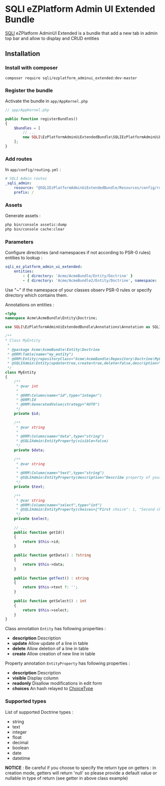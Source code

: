 SQLI eZPlatform Admin UI Extended Bundle
========================================

[SQLI](http://www.sqli.com) eZPlatform AdminUI Extended is a bundle that add a new tab in admin top bar and allow to display and CRUD entities

Installation
------------

### Install with composer
```
composer require sqli/ezplatform_adminui_extended:dev-master
```

### Register the bundle

Activate the bundle in `app/AppKernel.php`

```php
// app/AppKernel.php

public function registerBundles()
{
    $bundles = [
        // ...
        new SQLI\EzPlatformAdminUiExtendedBundle\SQLIEzPlatformAdminUiExtendedBundle(),
    ];
}
```

### Add routes

In `app/config/routing.yml` :

```yml
# SQLI Admin routes
_sqli_admin:
    resource: "@SQLIEzPlatformAdminUiExtendedBundle/Resources/config/routing.yml"
    prefix: /
```

### Assets

Generate assets :
```bash
php bin/console assetic:dump
php bin/console cache:clear
```

### Parameters

Configure directories (and namespaces if not according to PSR-0 rules) entities to lookup :

```yml
sqli_ez_platform_admin_ui_extended:
    entities:
        - { directory: 'Acme/AcmeBundle/Entity/Doctrine' }
        - { directory: 'Acme/AcmeBundle2/Entity/Doctrine', namespace: 'Acme\AcmeBundle2NoPSR0\ORM\Doctrine' }
```
Use "~" if the namespace of your classes observ PSR-0 rules or specify directory which contains them.

Annotations on entities :

```php
<?php
namespace Acme\AcmeBundle\Entity\Doctrine;

use SQLI\EzPlatformAdminUiExtendedBundle\Annotations\Annotation as SQLIAdmin;

/**
* Class MyEntity
 * 
 * @package Acme\AcmeBundle\Entity\Doctrine
 * @ORM\Table(name="my_entity")
 * @ORM\Entity(repositoryClass="Acme\AcmeBundle\Repository\Doctrine\MyEntityRepository")
 * @SQLIAdmin\Entity(update=true,create=true,delete=false,description="Describe your entity")
 */
class MyEntity
{
    /**
     * @var int
     *
     * @ORM\Column(name="id",type="integer")
     * @ORM\Id
     * @ORM\GeneratedValue(strategy="AUTO")
     */
    private $id;
    
    /**
     * @var string
     *
     * @ORM\Column(name="data",type="string")
     * @SQLIAdmin\EntityProperty(visible=false)
     */
    private $data;
    
    /**
     * @var string
     * 
     * @ORM\Column(name="text",type="string")
     * @SQLIAdmin\EntityProperty(description="Describe property of your entity",readonly=true)
     */
    private $text;
    
    /**
     * @var string
     * @ORM\Column(name="select",type="int")
     * @SQLIAdmin\EntityProperty(choices={"First choice": 1, "Second choice": 2})
     */
    private $select;
    
    // ...
    public function getId()
    {
        return $this->id;
    }
    
    public function getData() : ?string
    {
        return $this->data;
    }
    
    public function getText() : string 
    {
        return $this->text ?: '';
    }
    
    public function getSelect() : int
    {
        return $this->select;
    }
}
```

Class annotation `Entity` has following properties :
- **description** Description
- **update** Allow update of a line in table
- **delete** Allow deletion of a line in table
- **create** Allow creation of new line in table

Property annotation `EntityProperty` has following properties :
- **description** Description
- **visible** Display column
- **readonly** Disallow modifications in edit form
- **choices** An hash relayed to [ChoiceType](https://symfony.com/doc/current/reference/forms/types/choice.html#choices) 


### Supported types

List of supported Doctrine types :
- string
- text
- integer
- float
- decimal
- boolean
- date
- datetime

**NOTICE** : Be careful if you choose to specify the return type on getters : in creation mode, getters will return 'null' so please provide a default value or nullable in type of return (see getter in above class example)
